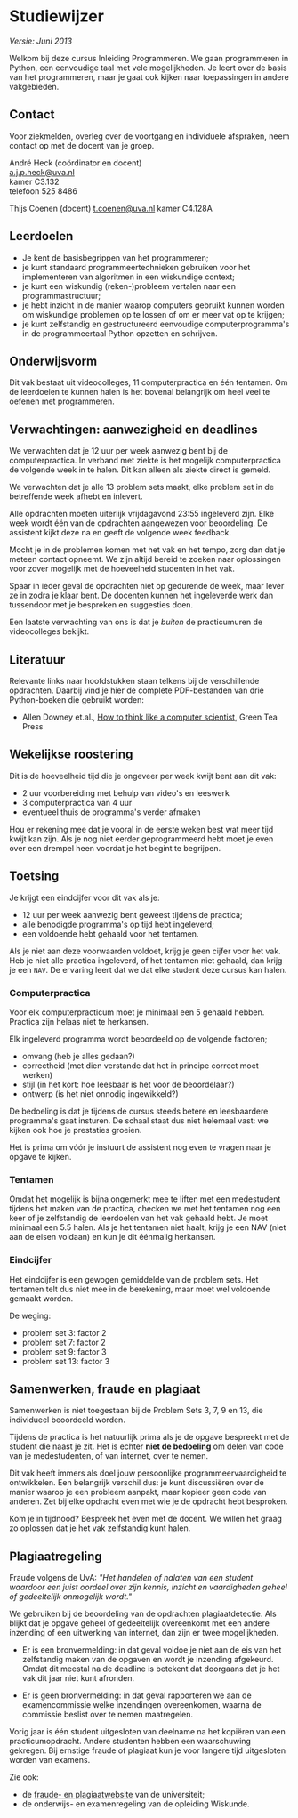 # Studiewijzer

*Versie: Juni 2013*

Welkom bij deze cursus Inleiding Programmeren. We gaan programmeren in Python, een eenvoudige taal met vele mogelijkheden. Je leert over de basis van het programmeren, maar je gaat ook kijken naar toepassingen in andere vakgebieden.

## Contact

Voor ziekmelden, overleg over de voortgang en individuele afspraken, neem contact op met de docent van je groep.

André Heck (coördinator en docent)  
<a.j.p.heck@uva.nl>  
kamer C3.132  
telefoon 525 8486


Thijs Coenen (docent)
<t.coenen@uva.nl>
kamer C4.128A 


## Leerdoelen

- Je kent de basisbegrippen van het programmeren;
- je kunt standaard programmeertechnieken gebruiken voor het implementeren van algoritmen in een wiskundige context;
- je kunt een wiskundig (reken-)probleem vertalen naar een programmastructuur;
- je hebt inzicht in de manier waarop computers gebruikt kunnen worden om wiskundige problemen op te lossen of om er meer vat op te krijgen;
- je kunt zelfstandig en gestructureerd eenvoudige computerprogramma's in de programmeertaal Python opzetten en schrijven.

## Onderwijsvorm

Dit vak bestaat uit videocolleges, 11 computerpractica en één tentamen. Om de leerdoelen te kunnen halen is het bovenal belangrijk om heel veel te oefenen met programmeren.

## Verwachtingen: aanwezigheid en deadlines

We verwachten dat je 12 uur per week aanwezig bent bij de computerpractica. In verband met ziekte is het mogelijk computerpractica de volgende week in te halen. Dit kan alleen als ziekte direct is gemeld.

We verwachten dat je alle 13 problem sets maakt, elke problem set in de betreffende week afhebt en inlevert.

Alle opdrachten moeten uiterlijk vrijdagavond 23:55 ingeleverd zijn. Elke week wordt één van de opdrachten aangewezen voor beoordeling. De assistent kijkt deze na en geeft de volgende week feedback.

Mocht je in de problemen komen met het vak en het tempo, zorg dan dat je meteen contact opneemt. We zijn altijd bereid te zoeken naar oplossingen voor zover mogelijk met de hoeveelheid studenten in het vak.

Spaar in ieder geval de opdrachten niet op gedurende de week, maar lever ze in zodra je klaar bent. De docenten kunnen het ingeleverde werk dan tussendoor met je bespreken en suggesties doen.

Een laatste verwachting van ons is dat je *buiten* de practicumuren de videocolleges bekijkt.

## Literatuur

Relevante links naar hoofdstukken staan telkens bij de verschillende opdrachten. Daarbij vind je hier de complete PDF-bestanden van drie Python-boeken die gebruikt worden:

* Allen Downey et.al., [How to think like a computer scientist](ThinkPython.pdf), Green Tea Press

## Wekelijkse roostering

Dit is de hoeveelheid tijd die je ongeveer per week kwijt bent aan dit vak:

* 2 uur voorbereiding met behulp van video's en leeswerk
* 3 computerpractica van 4 uur
* eventueel thuis de programma's verder afmaken

Hou er rekening mee dat je vooral in de eerste weken best wat meer tijd kwijt kan zijn. Als je nog niet eerder geprogrammeerd hebt moet je even over een drempel heen voordat je het begint te begrijpen.

## Toetsing

Je krijgt een eindcijfer voor dit vak als je:

* 12 uur per week aanwezig bent geweest tijdens de practica;
* alle benodigde programma's op tijd hebt ingeleverd;
* een voldoende hebt gehaald voor het tentamen.

Als je niet aan deze voorwaarden voldoet, krijg je geen cijfer voor het vak. Heb je niet alle practica ingeleverd, of het tentamen niet gehaald, dan krijg je een `NAV`. De ervaring leert dat we dat elke student deze cursus kan halen.

### Computerpractica

Voor elk computerpracticum moet je minimaal een 5 gehaald hebben. Practica zijn helaas niet te herkansen.

Elk ingeleverd programma wordt beoordeeld op de volgende factoren;

* omvang (heb je alles gedaan?)
* correctheid (met dien verstande dat het in principe correct moet werken)
* stijl (in het kort: hoe leesbaar is het voor de beoordelaar?)
* ontwerp (is het niet onnodig ingewikkeld?)

De bedoeling is dat je tijdens de cursus steeds betere en leesbaardere programma's gaat insturen. De schaal staat dus niet helemaal vast: we kijken ook hoe je prestaties groeien.

Het is prima om vóór je instuurt de assistent nog even te vragen naar je opgave te kijken.

### Tentamen

Omdat het mogelijk is bijna ongemerkt mee te liften met een medestudent tijdens het maken van de practica, checken we met het tentamen nog een keer of je zelfstandig de leerdoelen van het vak gehaald hebt. Je moet minimaal een 5.5 halen. Als je het tentamen niet haalt, krijg je een NAV (niet aan de eisen voldaan) en kun je dit éénmalig herkansen.

### Eindcijfer

Het eindcijfer is een gewogen gemiddelde van de problem sets. Het tentamen telt dus niet mee in de berekening, maar moet wel voldoende gemaakt worden.

De weging:

* problem set 3: factor 2
* problem set 7: factor 2
* problem set 9: factor 3
* problem set 13: factor 3

## Samenwerken, fraude en plagiaat

Samenwerken is niet toegestaan bij de Problem Sets 3, 7, 9 en 13, die individueel beoordeeld worden.

Tijdens de practica is het natuurlijk prima als je de opgave bespreekt met de student die naast je zit. Het is echter **niet de bedoeling** om delen van code van je medestudenten, of van internet, over te nemen.

Dit vak heeft immers als doel jouw persoonlijke programmeervaardigheid te ontwikkelen. Een belangrijk verschil dus: je kunt discussiëren over de manier waarop je een probleem aanpakt, maar kopieer geen code van anderen. Zet bij elke opdracht even met wie je de opdracht hebt besproken.

Kom je in tijdnood? Bespreek het even met de docent. We willen het graag zo oplossen dat je het vak zelfstandig kunt halen.

## Plagiaatregeling

Fraude volgens de UvA: *"Het handelen of nalaten van een student waardoor een juist oordeel over zijn kennis, inzicht en vaardigheden geheel of gedeeltelijk onmogelijk wordt."*

We gebruiken bij de beoordeling van de opdrachten plagiaatdetectie. Als blijkt dat je opgave geheel of gedeeltelijk overeenkomt met een andere inzending of een uitwerking van internet, dan zijn er twee mogelijkheden.

* Er is een bronvermelding: in dat geval voldoe je niet aan de eis van het zelfstandig maken van de opgaven en wordt je inzending afgekeurd. Omdat dit meestal na de deadline is betekent dat doorgaans dat je het vak dit jaar niet kunt afronden.

* Er is geen bronvermelding: in dat geval rapporteren we aan de examencommissie welke inzendingen overeenkomen, waarna de commissie beslist over te nemen maatregelen.

Vorig jaar is één student uitgesloten van deelname na het kopiëren van een practicumopdracht. Andere studenten hebben een waarschuwing gekregen. Bij ernstige fraude of plagiaat kun je voor langere tijd uitgesloten worden van examens.

Zie ook:

* de [fraude- en plagiaatwebsite](http://student.uva.nl/az/content/fraude-plagiaat-en-bronvermelding/fraude--en-plagiaatregeling.html) van de universiteit;
* de onderwijs- en examenregeling van de opleiding Wiskunde.
